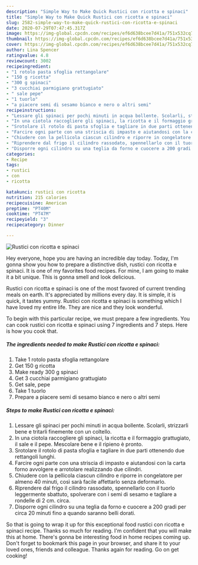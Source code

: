```yaml
---
description: "Simple Way to Make Quick Rustici con ricotta e spinaci"
title: "Simple Way to Make Quick Rustici con ricotta e spinaci"
slug: 2582-simple-way-to-make-quick-rustici-con-ricotta-e-spinaci
date: 2020-07-29T07:47:45.317Z
image: https://img-global.cpcdn.com/recipes/ef6d638bcee7d41a/751x532cq70/rustici-con-ricotta-e-spinaci-recipe-main-photo.jpg
thumbnail: https://img-global.cpcdn.com/recipes/ef6d638bcee7d41a/751x532cq70/rustici-con-ricotta-e-spinaci-recipe-main-photo.jpg
cover: https://img-global.cpcdn.com/recipes/ef6d638bcee7d41a/751x532cq70/rustici-con-ricotta-e-spinaci-recipe-main-photo.jpg
author: Lina Spencer
ratingvalue: 4.8
reviewcount: 3002
recipeingredient:
- "1 rotolo pasta sfoglia rettangolare"
- "150 g ricotta"
- "300 g spinaci"
- "3 cucchiai parmigiano grattugiato"
- " sale pepe"
- "1 tuorlo"
- "a piacere semi di sesamo bianco e nero o altri semi"
recipeinstructions:
- "Lessare gli spinaci per pochi minuti in acqua bollente. Scolarli, strizzarli bene e tritarli finemente con un coltello."
- "In una ciotola raccogliere gli spinaci, la ricotta e il formaggio grattugiato, il sale e il pepe. Mescolare bene e il ripieno è pronto."
- "Srotolare il rotolo di pasta sfoglia e tagliare in due parti ottenendo due rettangoli lunghi."
- "Farcire ogni parte con una striscia di impasto e aiutandosi con la carta forno avvolgere e arrotolare realizzando due cilindri."
- "Chiudere con la pellicola ciascun cilindro e riporre in congelatore per almeno 40 minuti, così sarà facile affettarlo senza deformarlo."
- "Riprendere dal frigo il cilindro rassodato, spennellarlo con il tuorlo leggermente sbattuto, spolverare con i semi di sesamo e tagliare a rondelle di 2 cm. circa."
- "Disporre ogni cilindro su una teglia da forno e cuocere a 200 gradi per circa 20 minuti fino a quando saranno belli dorati."
categories:
- Recipe
tags:
- rustici
- con
- ricotta

katakunci: rustici con ricotta 
nutrition: 215 calories
recipecuisine: American
preptime: "PT40M"
cooktime: "PT47M"
recipeyield: "3"
recipecategory: Dinner

---
```



![Rustici con ricotta e spinaci](https://img-global.cpcdn.com/recipes/ef6d638bcee7d41a/751x532cq70/rustici-con-ricotta-e-spinaci-recipe-main-photo.jpg)

Hey everyone, hope you are having an incredible day today. Today, I'm gonna show you how to prepare a distinctive dish, rustici con ricotta e spinaci. It is one of my favorites food recipes. For mine, I am going to make it a bit unique. This is gonna smell and look delicious.



Rustici con ricotta e spinaci is one of the most favored of current trending meals on earth. It's appreciated by millions every day. It is simple, it is quick, it tastes yummy. Rustici con ricotta e spinaci is something which I have loved my entire life. They are nice and they look wonderful.


To begin with this particular recipe, we must prepare a few ingredients. You can cook rustici con ricotta e spinaci using 7 ingredients and 7 steps. Here is how you cook that.

<!--inarticleads1-->

##### The ingredients needed to make Rustici con ricotta e spinaci:

1. Take 1 rotolo pasta sfoglia rettangolare
1. Get 150 g ricotta
1. Make ready 300 g spinaci
1. Get 3 cucchiai parmigiano grattugiato
1. Get  sale, pepe
1. Take 1 tuorlo
1. Prepare a piacere semi di sesamo bianco e nero o altri semi




<!--inarticleads2-->

##### Steps to make Rustici con ricotta e spinaci:

1. Lessare gli spinaci per pochi minuti in acqua bollente. Scolarli, strizzarli bene e tritarli finemente con un coltello.
1. In una ciotola raccogliere gli spinaci, la ricotta e il formaggio grattugiato, il sale e il pepe. Mescolare bene e il ripieno è pronto.
1. Srotolare il rotolo di pasta sfoglia e tagliare in due parti ottenendo due rettangoli lunghi.
1. Farcire ogni parte con una striscia di impasto e aiutandosi con la carta forno avvolgere e arrotolare realizzando due cilindri.
1. Chiudere con la pellicola ciascun cilindro e riporre in congelatore per almeno 40 minuti, così sarà facile affettarlo senza deformarlo.
1. Riprendere dal frigo il cilindro rassodato, spennellarlo con il tuorlo leggermente sbattuto, spolverare con i semi di sesamo e tagliare a rondelle di 2 cm. circa.
1. Disporre ogni cilindro su una teglia da forno e cuocere a 200 gradi per circa 20 minuti fino a quando saranno belli dorati.




So that is going to wrap it up for this exceptional food rustici con ricotta e spinaci recipe. Thanks so much for reading. I'm confident that you will make this at home. There's gonna be interesting food in home recipes coming up. Don't forget to bookmark this page in your browser, and share it to your loved ones, friends and colleague. Thanks again for reading. Go on get cooking!
